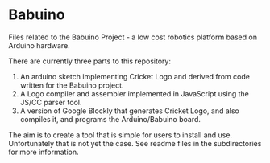 Babuino
=======
Files related to the Babuino Project - a low cost robotics platform based on 
Arduino hardware.

There are currently three parts to this repository:
1) An arduino sketch implementing Cricket Logo and derived from code written for the Babuino project.
2) A Logo compiler and assembler implemented in JavaScript using the JS/CC parser tool. 
3) A version of Google Blockly that generates Cricket Logo, and also compiles it, and programs the Arduino/Babuino board.

The aim is to create a tool that is simple for users to install and use. Unfortunately that is not yet the case.
See readme files in the subdirectories for more information.
